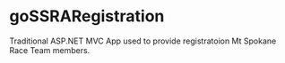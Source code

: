 # goSSRARegistration

Traditional ASP.NET MVC App used to provide registratoion Mt Spokane Race Team members.
